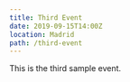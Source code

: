 ```yaml
---
title: Third Event
date: 2019-09-15T14:00Z
location: Madrid
path: /third-event
---
```


This is the third sample event.